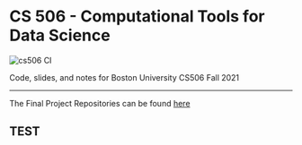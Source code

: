# CS 506 - Computational Tools for Data Science

![cs506 CI](https://github.com/gallettilance/CS506-Fall2021/workflows/cs506%20CI/badge.svg)

Code, slides, and notes for Boston University CS506 Fall 2021

___

The Final Project Repositories can be found [here](https://github.com/orgs/BU-Spark/teams/cs506-fa21-galletti/repositories)

## TEST 
